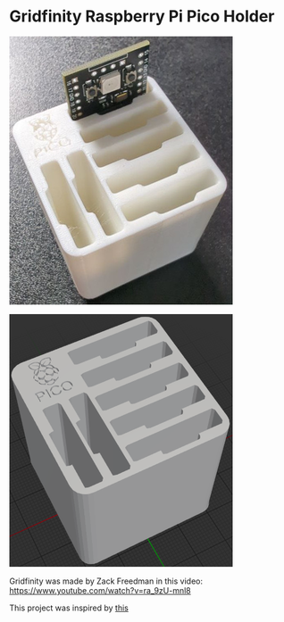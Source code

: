 # Gridfinity Raspberry Pi Pico Holder

![3d printed model verion](/assets/gridfinty-rpi-pico-resized.jpg)

![render model](/assets/render.png)

Gridfinity was made by Zack Freedman in this video:
https://www.youtube.com/watch?v=ra_9zU-mnl8

This project was inspired by
[this](https://thangs.com/designer/jeman/3d-model/Gridfinity%2520Raspberry%2520Pi%2520Pico%2520Holder.stl-198518)
